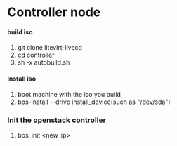 Controller node
===============

#### build iso
1. git clone litevirt-livecd
2. cd controller  
3. sh -x autobuild.sh   

#### install iso
1. boot machine with the iso you build   
2. bos-install --drive install_device(such as "/dev/sda")

### Init the openstack controller
1. bos_init <new_ip>

